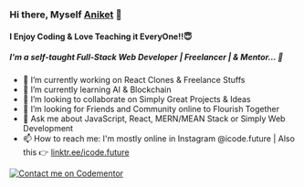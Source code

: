 ### Hi there, Myself [Aniket](https://myselfani.web.app) 👋
#### I Enjoy Coding & Love Teaching it EveryOne!!😇
##### I'm a self-taught Full-Stack Web Developer | Freelancer | & Mentor... 🚀

- 🔭 I’m currently working on React Clones & Freelance Stuffs
- 🌱 I’m currently learning AI & Blockchain
- 👯 I’m looking to collaborate on Simply Great Projects & Ideas
- 🤔 I’m looking for Friends and Community online to Flourish Together 
- 💬 Ask me about JavaScript, React, MERN/MEAN Stack or Simply Web Development
- 📫 How to reach me: I'm mostly online in Instagram @icode.future | Also this 👉 [linktr.ee/icode.future](https://linktr.ee/icode.future)


<!--
**HiDraqula/HiDraqula** is a ✨ _special_ ✨ repository because its `README.md` (this file) appears on your GitHub profile.

Here are some ideas to get you started:

- 🔭 I’m currently working on ...
- 🌱 I’m currently learning ...
- 👯 I’m looking to collaborate on ...
- 🤔 I’m looking for help with ...
- 💬 Ask me about ...
- 📫 How to reach me: ...
- 😄 Pronouns: ...
- ⚡ Fun fact: ...
-->

[![Contact me on Codementor](https://www.codementor.io/m-badges/aniket.sharma/find-me-on-cm-b.svg)](https://www.codementor.io/@aniket.sharma?refer=badge)
<!--
## My Github Stats
[![HitCount](http://hits.dwyl.io/HiDraqula/badges.svg)](http://hits.dwyl.io/HiDraqula/badges)


[![Aniket's github stats](https://github-readme-stats.vercel.app/api?username=HiDraqula&&show_icons=true&theme=radical)](https://github.com/anuraghazra/github-readme-stats)
![1](https://github-readme-stats.vercel.app/api/top-langs/?username=HiDraqula&layout=compact&theme=merko)

##

<a href="https://twitter.com/pratap2210" rel="nofollow"> <img align="left" alt="Aniket | Twitter" width="22px" src="https://raw.githubusercontent.com/anuraghazra/anuraghazra/master/assets/twitter.svg" style="max-width:100%;"></a><a href="https://twitter.com/ICodeFuture_" rel="nofollow"> <img align="left" alt="Aniket Sharma | Linkedin" width="22px" src="https://img.icons8.com/fluent/48/000000/linkedin-2.png" style="max-width:100%;"></a> 

--> 
